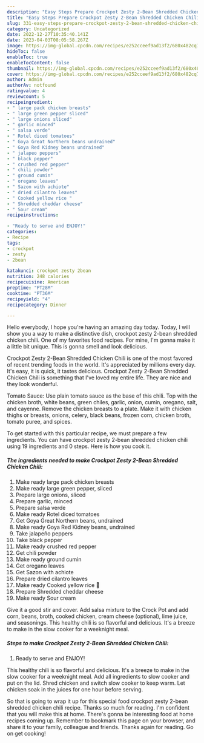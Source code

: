 ```yaml
---
description: "Easy Steps Prepare Crockpot Zesty 2-Bean Shredded Chicken Chili the Delicious}"
title: "Easy Steps Prepare Crockpot Zesty 2-Bean Shredded Chicken Chili the Delicious}"
slug: 331-easy-steps-prepare-crockpot-zesty-2-bean-shredded-chicken-chili-the-delicious
category: Uncategorized
date: 2022-12-27T10:35:40.141Z
date: 2023-04-03T08:05:58.267Z
image: https://img-global.cpcdn.com/recipes/e252cceef9ad13f2/680x482cq70/crockpot-zesty-2-bean-shredded-chicken-chili-recipe-main-photo.jpg
hideToc: false
enableToc: true
enableTocContent: false
thumbnail: https://img-global.cpcdn.com/recipes/e252cceef9ad13f2/680x482cq70/crockpot-zesty-2-bean-shredded-chicken-chili-recipe-main-photo.jpg
cover: https://img-global.cpcdn.com/recipes/e252cceef9ad13f2/680x482cq70/crockpot-zesty-2-bean-shredded-chicken-chili-recipe-main-photo.jpg
author: Admin
authorAv: notfound
ratingvalue: 4
reviewcount: 5
recipeingredient:
- " large pack chicken breasts"
- " large green pepper sliced"
- " large onions sliced"
- " garlic minced"
- " salsa verde"
- " Rotel diced tomatoes"
- " Goya Great Northern beans undrained"
- " Goya Red Kidney beans undrained"
- " jalapeo peppers"
- " black pepper"
- " crushed red pepper"
- " chili powder"
- " ground cumin"
- " oregano leaves"
- " Sazon with achiote"
- " dried cilantro leaves"
- " Cooked yellow rice "
- " Shredded cheddar cheese"
- " Sour cream"
recipeinstructions:

- "Ready to serve and ENJOY!"
categories:
- Recipe
tags:
- crockpot
- zesty
- 2bean

katakunci: crockpot zesty 2bean 
nutrition: 248 calories
recipecuisine: American
preptime: "PT28M"
cooktime: "PT36M"
recipeyield: "4"
recipecategory: Dinner

---
```



Hello everybody, I hope you're having an amazing day today. Today, I will show you a way to make a distinctive dish, crockpot zesty 2-bean shredded chicken chili. One of my favorites food recipes. For mine, I'm gonna make it a little bit unique. This is gonna smell and look delicious.

Crockpot Zesty 2-Bean Shredded Chicken Chili is one of the most favored of recent trending foods in the world. It's appreciated by millions every day. It's easy, it is quick, it tastes delicious. Crockpot Zesty 2-Bean Shredded Chicken Chili is something that I've loved my entire life. They are nice and they look wonderful.

Tomato Sauce: Use plain tomato sauce as the base of this chili. Top with the chicken broth, white beans, green chiles, garlic, onion, cumin, oregano, salt, and cayenne. Remove the chicken breasts to a plate. Make it with chicken thighs or breasts, onions, celery, black beans, frozen corn, chicken broth, tomato puree, and spices.


To get started with this particular recipe, we must prepare a few ingredients. You can have crockpot zesty 2-bean shredded chicken chili using 19 ingredients and 0 steps. Here is how you cook it.

<!--inarticleads1-->

##### The ingredients needed to make Crockpot Zesty 2-Bean Shredded Chicken Chili:

1. Make ready  large pack chicken breasts
1. Make ready  large green pepper, sliced
1. Prepare  large onions, sliced
1. Prepare  garlic, minced
1. Prepare  salsa verde
1. Make ready  Rotel diced tomatoes
1. Get  Goya Great Northern beans, undrained
1. Make ready  Goya Red Kidney beans, undrained
1. Take  jalapeño peppers
1. Take  black pepper
1. Make ready  crushed red pepper
1. Get  chili powder
1. Make ready  ground cumin
1. Get  oregano leaves
1. Get  Sazon with achiote
1. Prepare  dried cilantro leaves
1. Make ready  Cooked yellow rice 🍚
1. Prepare  Shredded cheddar cheese
1. Make ready  Sour cream


Give it a good stir and cover. Add salsa mixture to the Crock Pot and add corn, beans, broth, cooked chicken, cream cheese (optional), lime juice, and seasonings. This healthy chili is so flavorful and delicious. It&#39;s a breeze to make in the slow cooker for a weeknight meal. 

<!--inarticleads2-->

##### Steps to make Crockpot Zesty 2-Bean Shredded Chicken Chili:


1. Ready to serve and ENJOY!

This healthy chili is so flavorful and delicious. It&#39;s a breeze to make in the slow cooker for a weeknight meal. Add all ingredients to slow cooker and put on the lid. Shred chicken and switch slow cooker to keep warm. Let chicken soak in the juices for one hour before serving. 

So that is going to wrap it up for this special food crockpot zesty 2-bean shredded chicken chili recipe. Thanks so much for reading. I'm confident that you will make this at home. There's gonna be interesting food at home recipes coming up. Remember to bookmark this page on your browser, and share it to your family, colleague and friends. Thanks again for reading. Go on get cooking!
